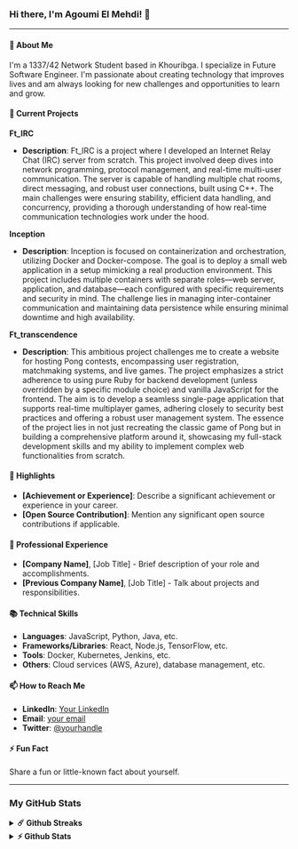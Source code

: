 
### Hi there, I'm Agoumi El Mehdi! 👋

---

#### 🌱 About Me

I'm a 1337/42 Network Student based in Khouribga. I specialize in Future Software Engineer. I'm passionate about creating technology that improves lives and am always looking for new challenges and opportunities to learn and grow.

#### 🔭 Current Projects

**Ft_IRC**
- **Description**: Ft_IRC is a project where I developed an Internet Relay Chat (IRC) server from scratch. This project involved deep dives into network programming, protocol management, and real-time multi-user communication. The server is capable of handling multiple chat rooms, direct messaging, and robust user connections, built using C++. The main challenges were ensuring stability, efficient data handling, and concurrency, providing a thorough understanding of how real-time communication technologies work under the hood.

**Inception**
- **Description**: Inception is focused on containerization and orchestration, utilizing Docker and Docker-compose. The goal is to deploy a small web application in a setup mimicking a real production environment. This project includes multiple containers with separate roles—web server, application, and database—each configured with specific requirements and security in mind. The challenge lies in managing inter-container communication and maintaining data persistence while ensuring minimal downtime and high availability.

**Ft_transcendence**
- **Description**: This ambitious project challenges me to create a website for hosting Pong contests, encompassing user registration, matchmaking systems, and live games. The project emphasizes a strict adherence to using pure Ruby for backend development (unless overridden by a specific module choice) and vanilla JavaScript for the frontend. The aim is to develop a seamless single-page application that supports real-time multiplayer games, adhering closely to security best practices and offering a robust user management system. The essence of the project lies in not just recreating the classic game of Pong but in building a comprehensive platform around it, showcasing my full-stack development skills and my ability to implement complex web functionalities from scratch.

#### 🌟 Highlights

- **[Achievement or Experience]**: Describe a significant achievement or experience in your career.
- **[Open Source Contribution]**: Mention any significant open source contributions if applicable.

#### 💼 Professional Experience

- **[Company Name]**, [Job Title] - Brief description of your role and accomplishments.
- **[Previous Company Name]**, [Job Title] - Talk about projects and responsibilities.

#### 📚 Technical Skills

- **Languages**: JavaScript, Python, Java, etc.
- **Frameworks/Libraries**: React, Node.js, TensorFlow, etc.
- **Tools**: Docker, Kubernetes, Jenkins, etc.
- **Others**: Cloud services (AWS, Azure), database management, etc.

#### 📫 How to Reach Me

- **LinkedIn**: [Your LinkedIn](#)
- **Email**: [your email](mailto:agoumi82@gmail.com)
- **Twitter**: [@yourhandle](#)

#### ⚡ Fun Fact

Share a fun or little-known fact about yourself.

---

### My GitHub Stats

<details>	
  <summary><b>☄️ Github Streaks</b></summary>
        <a href="https://git.io/streak-stats"><img src="https://github-readme-streak-stats.herokuapp.com?user=eagoumi&theme=youtube-dark&hide_border=true&border_radius=20&date_format=M%20j%5B%2C%20Y%5D&card_width=1080" alt="GitHub Streak" /></a>
  <br />
</details>

<details>	
  <summary><b>⚡ Github Stats</b></summary>
  <br />
    <img height="200em" src="http://github-profile-summary-cards.vercel.app/api/cards/profile-details?username=eagoumi&theme=codeSTACKr" />
    <br/>
    <img height="200em" src="http://github-profile-summary-cards.vercel.app/api/cards/repos-per-language?username=eagoumi&theme=codeSTACKr"/>
    <img height="200em" src="http://github-profile-summary-cards.vercel.app/api/cards/most-commit-language?username=eagoumi&theme=codeSTACKr"/>
  <br/>
    <img height="200em" src="http://github-profile-summary-cards.vercel.app/api/cards/stats?username=eagoumi&theme=codeSTACKr"/>
    <img height="200em" src="http://github-profile-summary-cards.vercel.app/api/cards/productive-time?username=eagoumi&theme=codeSTACKr&utcOffset=8"/>

  [![Top Langs](https://github-readme-stats.vercel.app/api/top-langs/?username=eagoumi&theme=dracula&hide=c)](https://github.com/anuraghazra/github-readme-stats)

</details>

